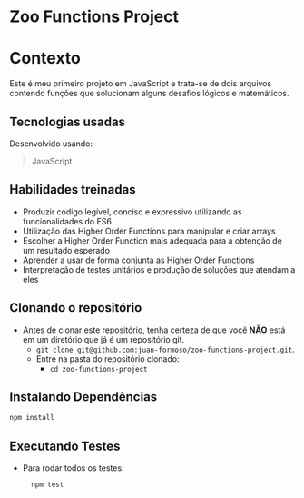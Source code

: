 # Zoo Functions Project

# Contexto
Este é meu primeiro projeto em JavaScript e trata-se de dois arquivos contendo funções que solucionam alguns desafios lógicos e matemáticos.

## Tecnologias usadas

Desenvolvido usando:
> JavaScript

## Habilidades treinadas

* Produzir código legível, conciso e expressivo utilizando as funcionalidades do ES6
* Utilização das Higher Order Functions para manipular e criar arrays
* Escolher a Higher Order Function mais adequada para a obtenção de um resultado esperado
* Aprender a usar de forma conjunta as Higher Order Functions
* Interpretação de testes unitários e produção de soluções que atendam a eles

## Clonando o repositório

* Antes de clonar este repositório, tenha certeza de que você **NÃO** está em um diretório que já é um repositório git.
  * `git clone git@github.com:juan-formoso/zoo-functions-project.git`.
  * Entre na pasta do repositório clonado:
    * `cd zoo-functions-project`

## Instalando Dependências

```bash
npm install
```

## Executando Testes

* Para rodar todos os testes:

  ```
    npm test
  ```